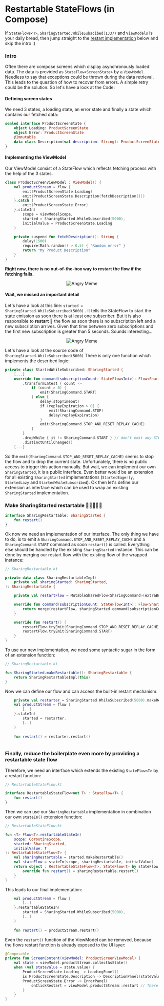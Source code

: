# Restartable StateFlows (in Compose) #
If `StateFlows<T>`, `SharingStarted.WhileSubscibed(1337)` and `ViewModels` is your daily bread, then jump straight to the <a href="#intro">restart implementation</a> below and skip the intro :) 

### Intro ###
Often there are compose screens which display asynchronously loaded data. The data is provided as `StateFlow<ScreenState>` by a `ViewModel`. 
Needless to say that exceptions could be thrown during the data retrieval. This leads to the question of how to recover from errors. 
A simple retry could be the solution. So let's have a look at the Code:

#### Defining screen states ####
We need 3 states, a loading state, an error state and finally a state which contains our fetched data:
```kotlin
sealed interface ProductScreenState {
    object Loading: ProductScreenState
    object Error: ProductScreenState
    @Immutable
    data class Description(val description: String): ProductScreenState
}
```
#### Implementing the ViewModel ####
Our ViewModel consist of a StateFlow which reflects fetching process with the help of the 3 states.  
```kotlin
class ProductScreenViewModel : ViewModel() {
    val productStream = flow {
        emit(ProductScreenState.Loading)
        emit(ProductScreenState.Description(fetchDescription()))
    }.catch {
        emit(ProductScreenState.Error)
    }.stateIn(
        scope = viewModelScope,
        started = SharingStarted.WhileSubscribed(5000),
        initialValue = ProductScreenState.Loading
    )

    private suspend fun fetchDescription(): String {
        delay(1500)
        require(Math.random() > 0.5) { "Random error" }
        return "My Product Description"
    }
}
```
**Right now, there is no out-of-the-box way to restart the flow if the fetching fails.**
<p align="center">
    <img src="angry.svg" alt="Angry Meme">
</p>

#### Wait, we missed an important detail  ####
Let's have a look at this line: `started = SharingStarted.WhileSubscribed(5000)` .
It tells the StateFlow to start the state emission as soon there is at least one subscriber.
But it is also responsible to **restart** 🎉 the flow as soon there is no subscription left and a new subscription arrives.
Given that time between zero subscriptions and the first new subscription is greater than 5 seconds.
Sounds interesting...
<p align="center">
    <img src="thinking.svg" alt="Angry Meme">
</p>

Let's have a look at the source code of `SharingStarted.WhileSubscribed(5000)` 
There is only one function which implements the described logic:

```kotlin
private class StartedWhileSubscribed: SharingStarted {
    [...]
    override fun command(subscriptionCount: StateFlow<Int>): Flow<SharingCommand> = subscriptionCount
        .transformLatest { count ->
            if (count > 0) {
                emit(SharingCommand.START)
            } else {
                delay(stopTimeout)
                if (replayExpiration > 0) {
                    emit(SharingCommand.STOP)
                    delay(replayExpiration)
                }
                emit(SharingCommand.STOP_AND_RESET_REPLAY_CACHE)
            }
        }
        .dropWhile { it != SharingCommand.START } // don't emit any STOP/RESET_BUFFER to start with, only START
        .distinctUntilChanged()
    [...]
```

So the `emit(SharingCommand.STOP_AND_RESET_REPLAY_CACHE)` seems to stop the flow and to drop the current state. 
Unfortunately, there is no public access to trigger this action manually. 
But wait, we can implement our own `SharingStarted`, it is a public interface. 
Even better would be an extension for all existing `SharingStarted` implementations (`StartedEagerly`, `StartedLazy` and `StartedWhileSubscribed`).
Ok then let's define our extension as interface which can be used to wrap an existing `SharingStarted` implementation.

### Make SharingStarted restartable 🚂🌊🌊🌊🌊 ###
<a id='intro'></a>

```kotlin
interface SharingRestartable: SharingStarted {
    fun restart()
}
```

Ok now we need an implementation of our interface. 
The only thing we have to do, is to emit a `SharingCommand.STOP_AND_RESET_REPLAY_CACHE` and a `SharingCommand.START` command as soon `restart()` is called.
Everything else should be handled by the existing `SharingStarted` instance. 
This can be done by merging our restart flow with the existing flow of the wrapped instance:

```kotlin
// SharingRestartable.kt

private data class SharingRestartableImpl(
    private val sharingStarted: SharingStarted,
): SharingRestartable {

    private val restartFlow = MutableSharedFlow<SharingCommand>(extraBufferCapacity = 2)

    override fun command(subscriptionCount: StateFlow<Int>): Flow<SharingCommand> {
        return merge(restartFlow, sharingStarted.command(subscriptionCount))
    }

    override fun restart() {
        restartFlow.tryEmit(SharingCommand.STOP_AND_RESET_REPLAY_CACHE)
        restartFlow.tryEmit(SharingCommand.START)
    }
}
```

To use our new implementation, we need some syntactic sugar in the form of an extension function: 

```kotlin
// SharingRestartable.kt

fun SharingStarted.makeRestartable(): SharingRestartable {
    return SharingRestartableImpl(this)
}
```

Now we can define our flow and can access the built-in restart mechanism:

```kotlin
    private val restarter = SharingStarted.WhileSubscribed(5000).makeRestartable()
    val productStream = flow {
        [..]
    }.stateIn(
        started = restarter,
        [..]
    )
    
    fun restart() = restarter.restart()
    
```
### Finally, reduce the boilerplate even more by providing a restartable state flow ###

Therefore, we need an interface which extends the existing `StateFlow<T>` by a restart function:
```kotlin
// RestartableStateFlow.kt

interface RestartableStateFlow<out T> : StateFlow<T> {
    fun restart()
}
```
Then we can use our `SharingRestartable` implementation in combination our own `stateIn()` extension function:
```kotlin
// RestartableStateFlow.kt

fun <T> Flow<T>.restartableStateIn(
    scope: CoroutineScope,
    started: SharingStarted,
    initialValue: T
): RestartableStateFlow<T> {
    val sharingRestartable = started.makeRestartable()
    val stateFlow = stateIn(scope, sharingRestartable, initialValue)
    return object : RestartableStateFlow<T>, StateFlow<T> by stateFlow {
        override fun restart() = sharingRestartable.restart()
    }
}
```
This leads to our final implementation:

```kotlin
    val productStream = flow {
        [..]
    }.restartableStateIn(
        started = SharingStarted.WhileSubscribed(5000),
        [..]
    )
    
    fun restart() = productStream.restart()
```

Even the `restart()` function of the ViewModel can be removed, because the flows restart function is already exposed to the UI layer:

```kotlin
@Composable
private fun ScreenContent(viewModel: ProductScreenViewModel) {
    val state = viewModel.productStream.collectAsState()
    when (val stateValue = state.value) {
        ProductScreenState.Loading -> LoadingPanel()
        is ProductScreenState.Description -> DescriptionPanel(stateValue.description)
        ProductScreenState.Error -> ErrorPanel(
            onClickRestart = viewModel.productStream::restart // There we go :)
        ) 
    }
}
```